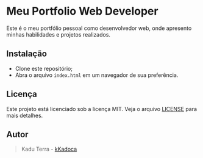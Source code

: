 # Meu Portfolio Web Developer
Este é o meu portfólio pessoal como desenvolvedor web, onde apresento minhas habilidades e projetos realizados.

## Instalação
- Clone este repositório;
- Abra o arquivo `index.html` em um navegador de sua preferência.

## Licença
Este projeto está licenciado sob a licença MIT. Veja o arquivo [LICENSE](https://github.com/kKadoca/Portfolio/blob/main/LICENSE) para mais detalhes.

## Autor
> Kadu Terra - [kKadoca](https://github.com/kKadoca)
